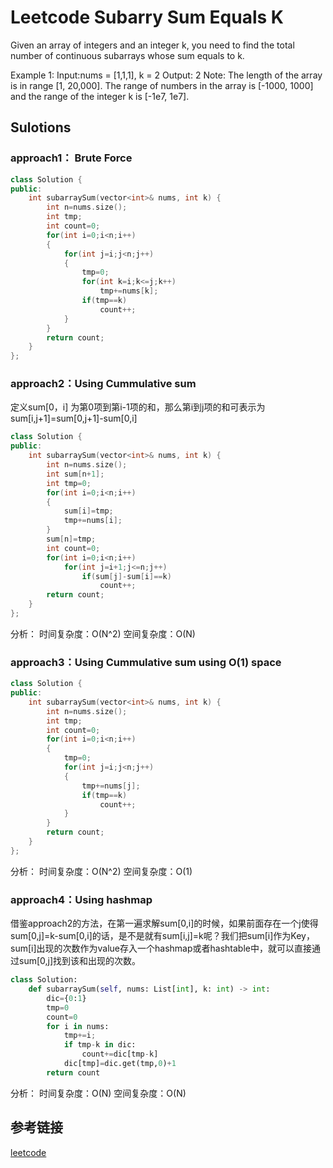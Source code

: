 # Leetcode Subarry Sum Equals K

Given an array of integers and an integer k, you need to find the total number of continuous subarrays whose sum equals to k.

Example 1:
Input:nums = [1,1,1], k = 2
Output: 2
Note:
The length of the array is in range [1, 20,000].
The range of numbers in the array is [-1000, 1000] and the range of the integer k is [-1e7, 1e7].

## Sulotions

### approach1： Brute Force

```c++
class Solution {
public:
    int subarraySum(vector<int>& nums, int k) {
        int n=nums.size();
        int tmp;
        int count=0;
        for(int i=0;i<n;i++)
        {
            for(int j=i;j<n;j++)
            {
                tmp=0;
                for(int k=i;k<=j;k++)
                    tmp+=nums[k];
                if(tmp==k)
                    count++;
            }
        }
        return count;
    }
};
```

### approach2：Using Cummulative sum

定义sum[0，i] 为第0项到第i-1项的和，那么第i到j项的和可表示为 sum[i,j+1]=sum[0,j+1]-sum[0,i]

```c++
class Solution {
public:
    int subarraySum(vector<int>& nums, int k) {
        int n=nums.size();
        int sum[n+1];
        int tmp=0;
        for(int i=0;i<n;i++)
        {
            sum[i]=tmp;
            tmp+=nums[i];
        }
        sum[n]=tmp;
        int count=0;
        for(int i=0;i<n;i++)
            for(int j=i+1;j<=n;j++)
                if(sum[j]-sum[i]==k)
                    count++;
        return count;
    }
};
```

分析：
时间复杂度：O(N^2)
空间复杂度：O(N)

### approach3：Using Cummulative sum using O(1) space

```c++
class Solution {
public:
    int subarraySum(vector<int>& nums, int k) {
        int n=nums.size();
        int tmp;
        int count=0;
        for(int i=0;i<n;i++)
        {
            tmp=0;
            for(int j=i;j<n;j++)
            {
                tmp+=nums[j];
                if(tmp==k)
                    count++;
            }
        }
        return count;
    }
};
```

分析：
时间复杂度：O(N^2)
空间复杂度：O(1)

### approach4：Using hashmap

借鉴approach2的方法，在第一遍求解sum[0,i]的时候，如果前面存在一个j使得sum[0,j]=k-sum[0,i]的话，是不是就有sum[i,j]=k呢？我们把sum[i]作为Key，sum[i]出现的次数作为value存入一个hashmap或者hashtable中，就可以直接通过sum[0,j]找到该和出现的次数。

```python
class Solution:
    def subarraySum(self, nums: List[int], k: int) -> int:
        dic={0:1}
        tmp=0
        count=0
        for i in nums:
            tmp+=i;
            if tmp-k in dic:
                count+=dic[tmp-k]
            dic[tmp]=dic.get(tmp,0)+1
        return count
```

分析：
时间复杂度：O(N)
空间复杂度：O(N)

## 参考链接

[leetcode](https://leetcode.com/problems/subarray-sum-equals-k/submissions/)
